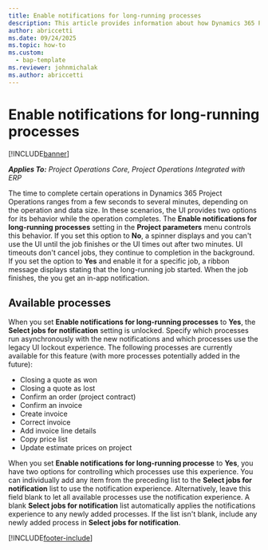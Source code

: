 ```yaml
---
title: Enable notifications for long-running processes
description: This article provides information about how Dynamics 365 Project Operations handles long running jobs.
author: abriccetti
ms.date: 09/24/2025
ms.topic: how-to
ms.custom: 
  - bap-template
ms.reviewer: johnmichalak
ms.author: abriccetti
---
```


# Enable notifications for long-running processes

[!INCLUDE[banner](../includes/banner.md)]

_**Applies To:** Project Operations Core, Project Operations Integrated with ERP_

The time to complete certain operations in Dynamics 365 Project Operations ranges from a few seconds to several minutes, depending on the operation and data size. In these scenarios, the UI provides two options for its behavior while the operation completes. The **Enable notifications for long-running processes** setting in the **Project parameters** menu controls this behavior. If you set this option to **No**, a spinner displays and you can't use the UI until the job finishes or the UI times out after two minutes. UI timeouts don't cancel jobs, they continue to completion in the background. If you set the option to **Yes** and enable it for a specific job, a ribbon message displays stating that the long-running job started. When the job finishes, the you get an in-app notification.

## Available processes

When you set **Enable notifications for long-running processes** to **Yes**, the **Select jobs for notification** setting is unlocked. Specify which processes run asynchronously with the new notifications and which processes use the legacy UI lockout experience. The following processes are currently available for this feature (with more processes potentially added in the future):

- Closing a quote as won
- Closing a quote as lost
- Confirm an order (project contract)
- Confirm an invoice
- Create invoice
- Correct invoice
- Add invoice line details
- Copy price list
- Update estimate prices on project

When you set **Enable notifications for long-running processe** to **Yes**, you have two options for controlling which processes use this experience. You can individually add any item from the preceding list to the **Select jobs for notification** list to use the notification experience. Alternatively, leave this field blank to let all available processes use the notification experience. A blank **Select jobs for notification** list automatically applies the notifications experience to any newly added processes. If the list isn't blank, include any newly added process in **Select jobs for notification**.

[!INCLUDE[footer-include](../includes/footer-banner.md)]
